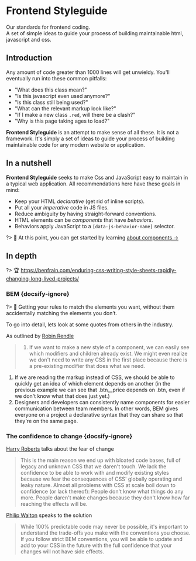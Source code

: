 # Frontend Styleguide
<!-- {h1:.massive-header.-with-tagline} -->

Our standards for frontend coding.<br>
A set of simple ideas to guide your process of building maintainable html, javascript and css.

Introduction
------------

Any amount of code greater than 1000 lines will get unwieldy. You'll eventually run into these common pitfalls:

* "What does this class mean?"
* "Is this javascript even used anymore?"
* "Is this class still being used?"
* "What can the relevant markup look like?"
* "If I make a new class `.red`, will there be a clash?"
* "Why is this page taking ages to load?"

**Frontend Styleguide** is an attempt to make sense of all these. It is not a framework. It's simply a set of ideas to guide your process of building maintainable code for any modern website or application.

## In a nutshell

**Frontend Styleguide** seeks to make Css and JavaScript easy to maintain in a typical web application. All recommendations here have these goals in mind:

- Keep your HTML _declarative_ (get rid of inline scripts).
- Put all your _imperative_ code in JS files.
- Reduce ambiguity by having straight-forward conventions.
- HTML elements can be _components_ that have _behaviors_.
- Behaviors apply JavaScript to a `[data-js-behavior-name]` selector.

?> 🚡 At this point, you can get started by learning [about components →](components/components.md)

## In depth
?> 🏆 https://benfrain.com/enduring-css-writing-style-sheets-rapidly-changing-long-lived-projects/

### BEM {docsify-ignore}

?> 🗻 Getting your rules to match the elements you want, without them accidentally matching the elements you don’t.

To go into detail, lets look at some quotes from others in the industry.

As outlined by [Robin Rendle](https://css-tricks.com/bem-101/#article-header-id-0)

> 1. If we want to make a new style of a component, we can easily see which modifiers and children already exist. We might even realize we don't need to write any CSS in the first place because there is a pre-existing modifier that does what we need.
1. If we are reading the markup instead of CSS, we should be able to quickly get an idea of which element depends on another (in the previous example we can see that .btn__price depends on .btn, even if we don't know what that does just yet.)
1. Designers and developers can consistently name components for easier communication between team members. In other words, BEM gives everyone on a project a declarative syntax that they can share so that they're on the same page.

### The confidence to change {docsify-ignore}

[Harry Roberts](http://csswizardry.com/2015/03/more-transparent-ui-code-with-namespaces) talks about the fear of change
> This is the main reason we end up with bloated code bases, full of legacy and unknown CSS that we daren't touch. We lack the confidence to be able to work with and modify existing styles because we fear the consequences of CSS' globally operating and leaky nature. Almost all problems with CSS at scale boil down to confidence (or lack thereof): People don't know what things do any more. People daren't make changes because they don't know how far reaching the effects will be.

[Philip Walton](https://philipwalton.com/articles/side-effects-in-css/) speaks to the solution
> While 100% predictable code may never be possible, it's important to understand the trade-offs you make with the conventions you choose. If you follow strict BEM conventions, you will be able to update and add to your CSS in the future with the full confidence that your changes will not have side effects.

